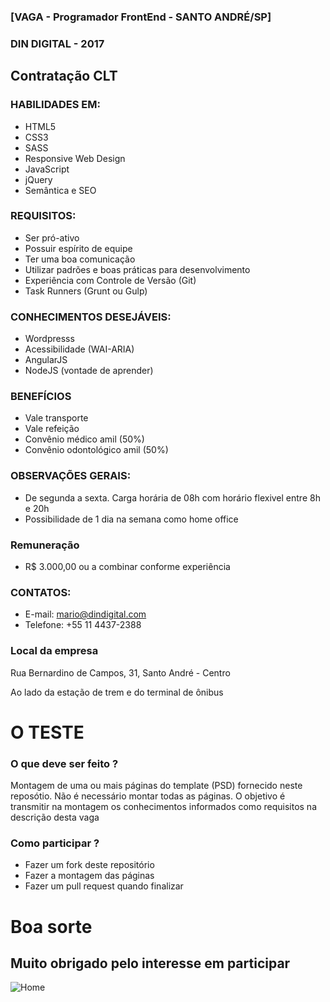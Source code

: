 ### [VAGA - Programador FrontEnd - SANTO ANDRÉ/SP]

### DIN DIGITAL - 2017
## Contratação CLT

### HABILIDADES EM:

- HTML5
- CSS3
- SASS
- Responsive Web Design
- JavaScript
- jQuery
- Semântica e SEO

### REQUISITOS:

- Ser pró-ativo
- Possuir espírito de equipe
- Ter uma boa comunicação
- Utilizar padrões e boas práticas para desenvolvimento
- Experiência com Controle de Versão (Git)
- Task Runners (Grunt ou Gulp)

### CONHECIMENTOS DESEJÁVEIS:

- Wordpresss
- Acessibilidade (WAI-ARIA)
- AngularJS
- NodeJS (vontade de aprender)

### BENEFÍCIOS

- Vale transporte
- Vale refeição
- Convênio médico amil (50%)
- Convênio odontológico amil (50%)

### OBSERVAÇÕES GERAIS:

- De segunda a sexta. Carga horária de 08h com horário flexivel entre 8h e 20h
- Possibilidade de 1 dia na semana como home office

### Remuneração
- R$ 3.000,00 ou a combinar conforme experiência

### CONTATOS:

- E-mail: mario@dindigital.com
- Telefone: +55 11 4437-2388

### Local da empresa
Rua Bernardino de Campos, 31, Santo André - Centro

Ao lado da estação de trem e do terminal de ônibus

# O TESTE
### O que deve ser feito ?
Montagem de uma ou mais páginas do template (PSD) fornecido neste reposótio.
Não é necessário montar todas as páginas. O objetivo é transmitir na montagem os conhecimentos informados como requisitos na descrição desta vaga

### Como participar ?
- Fazer um fork deste repositório
- Fazer a montagem das páginas
- Fazer um pull request quando finalizar

# Boa sorte
## Muito obrigado pelo interesse em participar

![Home](https://raw.githubusercontent.com/dindigital/teste-frontend-2016/master/layouts/business-website-home-psd-template.jpg)
